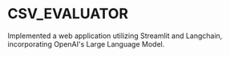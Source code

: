 # CSV_EVALUATOR
Implemented a web application utilizing Streamlit and Langchain, incorporating OpenAI's Large Language Model.

